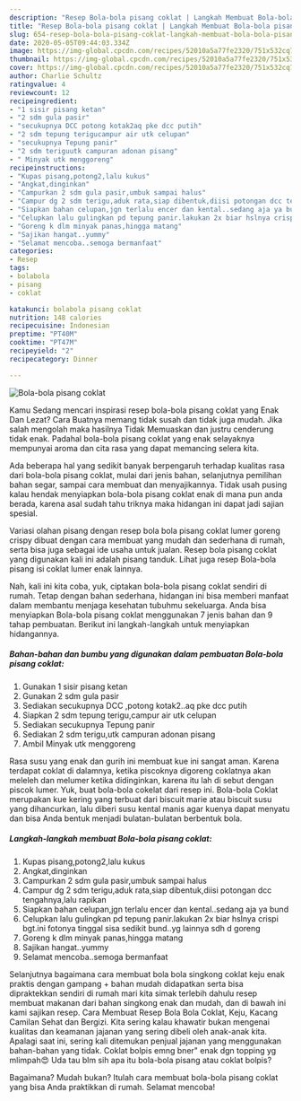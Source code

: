 ```yaml
---
description: "Resep Bola-bola pisang coklat | Langkah Membuat Bola-bola pisang coklat Yang Lezat"
title: "Resep Bola-bola pisang coklat | Langkah Membuat Bola-bola pisang coklat Yang Lezat"
slug: 654-resep-bola-bola-pisang-coklat-langkah-membuat-bola-bola-pisang-coklat-yang-lezat
date: 2020-05-05T09:44:03.334Z
image: https://img-global.cpcdn.com/recipes/52010a5a77fe2320/751x532cq70/bola-bola-pisang-coklat-foto-resep-utama.jpg
thumbnail: https://img-global.cpcdn.com/recipes/52010a5a77fe2320/751x532cq70/bola-bola-pisang-coklat-foto-resep-utama.jpg
cover: https://img-global.cpcdn.com/recipes/52010a5a77fe2320/751x532cq70/bola-bola-pisang-coklat-foto-resep-utama.jpg
author: Charlie Schultz
ratingvalue: 4
reviewcount: 12
recipeingredient:
- "1 sisir pisang ketan"
- "2 sdm gula pasir"
- "secukupnya DCC potong kotak2aq pke dcc putih"
- "2 sdm tepung terigucampur air utk celupan"
- "secukupnya Tepung panir"
- "2 sdm teriguutk campuran adonan pisang"
- " Minyak utk menggoreng"
recipeinstructions:
- "Kupas pisang,potong2,lalu kukus"
- "Angkat,dinginkan"
- "Campurkan 2 sdm gula pasir,umbuk sampai halus"
- "Campur dg 2 sdm terigu,aduk rata,siap dibentuk,diisi potongan dcc tengahnya,lalu rapikan"
- "Siapkan bahan celupan,jgn terlalu encer dan kental..sedang aja ya bund"
- "Celupkan lalu gulingkan pd tepung panir.lakukan 2x biar hslnya crispi bgt.ini fotonya tinggal sisa sedikit bund..yg lainnya sdh d goreng"
- "Goreng k dlm minyak panas,hingga matang"
- "Sajikan hangat..yummy"
- "Selamat mencoba..semoga bermanfaat"
categories:
- Resep
tags:
- bolabola
- pisang
- coklat

katakunci: bolabola pisang coklat 
nutrition: 148 calories
recipecuisine: Indonesian
preptime: "PT40M"
cooktime: "PT47M"
recipeyield: "2"
recipecategory: Dinner

---
```



![Bola-bola pisang coklat](https://img-global.cpcdn.com/recipes/52010a5a77fe2320/751x532cq70/bola-bola-pisang-coklat-foto-resep-utama.jpg)

Kamu Sedang mencari inspirasi resep bola-bola pisang coklat yang Enak Dan Lezat? Cara Buatnya memang tidak susah dan tidak juga mudah. Jika salah mengolah maka hasilnya Tidak Memuaskan dan justru cenderung tidak enak. Padahal bola-bola pisang coklat yang enak selayaknya mempunyai aroma dan cita rasa yang dapat memancing selera kita.

Ada beberapa hal yang sedikit banyak berpengaruh terhadap kualitas rasa dari bola-bola pisang coklat, mulai dari jenis bahan, selanjutnya pemilihan bahan segar, sampai cara membuat dan menyajikannya. Tidak usah pusing kalau hendak menyiapkan bola-bola pisang coklat enak di mana pun anda berada, karena asal sudah tahu triknya maka hidangan ini dapat jadi sajian spesial.

Variasi olahan pisang dengan resep bola bola pisang coklat lumer goreng crispy dibuat dengan cara membuat yang mudah dan sederhana di rumah, serta bisa juga sebagai ide usaha untuk jualan. Resep bola pisang coklat yang digunakan kali ini adalah pisang tanduk. Lihat juga resep Bola-bola pisang isi coklat lumer enak lainnya.


Nah, kali ini kita coba, yuk, ciptakan bola-bola pisang coklat sendiri di rumah. Tetap dengan bahan sederhana, hidangan ini bisa memberi manfaat dalam membantu menjaga kesehatan tubuhmu sekeluarga. Anda bisa menyiapkan Bola-bola pisang coklat menggunakan 7 jenis bahan dan 9 tahap pembuatan. Berikut ini langkah-langkah untuk menyiapkan hidangannya.

<!--inarticleads1-->

##### Bahan-bahan dan bumbu yang digunakan dalam pembuatan Bola-bola pisang coklat:

1. Gunakan 1 sisir pisang ketan
1. Gunakan 2 sdm gula pasir
1. Sediakan secukupnya DCC ,potong kotak2..aq pke dcc putih
1. Siapkan 2 sdm tepung terigu,campur air utk celupan
1. Sediakan secukupnya Tepung panir
1. Sediakan 2 sdm terigu,utk campuran adonan pisang
1. Ambil  Minyak utk menggoreng


Rasa susu yang enak dan gurih ini membuat kue ini sangat aman. Karena terdapat coklat di dalamnya, ketika piscoknya digoreng coklatnya akan meleleh dan melumer ketika didinginkan, karena itu lah di sebut dengan piscok lumer. Yuk, buat bola-bola cokelat dari resep ini. Bola-bola Coklat merupakan kue kering yang terbuat dari biscuit marie atau biscuit susu yang dihancurkan, lalu diberi susu kental manis agar kuenya dapat menyatu dan bisa Anda bentuk menjadi bulatan-bulatan berbentuk bola. 

<!--inarticleads2-->

##### Langkah-langkah membuat Bola-bola pisang coklat:

1. Kupas pisang,potong2,lalu kukus
1. Angkat,dinginkan
1. Campurkan 2 sdm gula pasir,umbuk sampai halus
1. Campur dg 2 sdm terigu,aduk rata,siap dibentuk,diisi potongan dcc tengahnya,lalu rapikan
1. Siapkan bahan celupan,jgn terlalu encer dan kental..sedang aja ya bund
1. Celupkan lalu gulingkan pd tepung panir.lakukan 2x biar hslnya crispi bgt.ini fotonya tinggal sisa sedikit bund..yg lainnya sdh d goreng
1. Goreng k dlm minyak panas,hingga matang
1. Sajikan hangat..yummy
1. Selamat mencoba..semoga bermanfaat


Selanjutnya bagaimana cara membuat bola bola singkong coklat keju enak praktis dengan gampang + bahan mudah didapatkan serta bisa dipraktekkan sendiri di rumah mari kita simak terlebih dahulu resep membuat makanan dari bahan singkong enak dan mudah, dan di bawah ini kami sajikan resep. Cara Membuat Resep Bola Bola Coklat, Keju, Kacang Camilan Sehat dan Bergizi. Kita sering kalau khawatir bukan mengenai kualitas dan keamanan jajanan yang sering dibeli oleh anak-anak kita. Apalagi saat ini, sering kali ditemukan penjual jajanan yang menggunakan bahan-bahan yang tidak. Coklat bolpis emng bner&#34; enak dgn topping yg mlimpah😍 Uda tau blm sih apa itu bola-bola pisang atau coklat bolpis? 

Bagaimana? Mudah bukan? Itulah cara membuat bola-bola pisang coklat yang bisa Anda praktikkan di rumah. Selamat mencoba!
